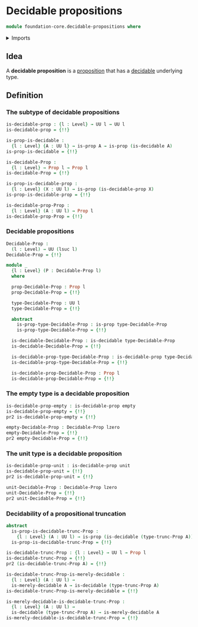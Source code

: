 # Decidable propositions

```agda
module foundation-core.decidable-propositions where
```

<details><summary>Imports</summary>

```agda
open import foundation.coproduct-types
open import foundation.decidable-types
open import foundation.dependent-pair-types
open import foundation.double-negation
open import foundation.negation
open import foundation.propositional-truncations
open import foundation.unit-type
open import foundation.universe-levels

open import foundation-core.cartesian-product-types
open import foundation-core.empty-types
open import foundation-core.function-types
open import foundation-core.functoriality-dependent-pair-types
open import foundation-core.propositions
open import foundation-core.subtypes
```

</details>

## Idea

A **decidable proposition** is a [proposition](foundation-core.propositions.md)
that has a [decidable](foundation.decidable-types.md) underlying type.

## Definition

### The subtype of decidable propositions

```agda
is-decidable-prop : {l : Level} → UU l → UU l
is-decidable-prop = {!!}

is-prop-is-decidable :
  {l : Level} {A : UU l} → is-prop A → is-prop (is-decidable A)
is-prop-is-decidable = {!!}

is-decidable-Prop :
  {l : Level} → Prop l → Prop l
is-decidable-Prop = {!!}

is-prop-is-decidable-prop :
  {l : Level} (X : UU l) → is-prop (is-decidable-prop X)
is-prop-is-decidable-prop = {!!}

is-decidable-prop-Prop :
  {l : Level} (A : UU l) → Prop l
is-decidable-prop-Prop = {!!}
```

### Decidable propositions

```agda
Decidable-Prop :
  (l : Level) → UU (lsuc l)
Decidable-Prop = {!!}

module _
  {l : Level} (P : Decidable-Prop l)
  where

  prop-Decidable-Prop : Prop l
  prop-Decidable-Prop = {!!}

  type-Decidable-Prop : UU l
  type-Decidable-Prop = {!!}

  abstract
    is-prop-type-Decidable-Prop : is-prop type-Decidable-Prop
    is-prop-type-Decidable-Prop = {!!}

  is-decidable-Decidable-Prop : is-decidable type-Decidable-Prop
  is-decidable-Decidable-Prop = {!!}

  is-decidable-prop-type-Decidable-Prop : is-decidable-prop type-Decidable-Prop
  is-decidable-prop-type-Decidable-Prop = {!!}

  is-decidable-prop-Decidable-Prop : Prop l
  is-decidable-prop-Decidable-Prop = {!!}
```

### The empty type is a decidable proposition

```agda
is-decidable-prop-empty : is-decidable-prop empty
is-decidable-prop-empty = {!!}
pr2 is-decidable-prop-empty = {!!}

empty-Decidable-Prop : Decidable-Prop lzero
empty-Decidable-Prop = {!!}
pr2 empty-Decidable-Prop = {!!}
```

### The unit type is a decidable proposition

```agda
is-decidable-prop-unit : is-decidable-prop unit
is-decidable-prop-unit = {!!}
pr2 is-decidable-prop-unit = {!!}

unit-Decidable-Prop : Decidable-Prop lzero
unit-Decidable-Prop = {!!}
pr2 unit-Decidable-Prop = {!!}
```

### Decidability of a propositional truncation

```agda
abstract
  is-prop-is-decidable-trunc-Prop :
    {l : Level} (A : UU l) → is-prop (is-decidable (type-trunc-Prop A))
  is-prop-is-decidable-trunc-Prop = {!!}

is-decidable-trunc-Prop : {l : Level} → UU l → Prop l
is-decidable-trunc-Prop = {!!}
pr2 (is-decidable-trunc-Prop A) = {!!}

is-decidable-trunc-Prop-is-merely-decidable :
  {l : Level} (A : UU l) →
  is-merely-decidable A → is-decidable (type-trunc-Prop A)
is-decidable-trunc-Prop-is-merely-decidable = {!!}

is-merely-decidable-is-decidable-trunc-Prop :
  {l : Level} (A : UU l) →
  is-decidable (type-trunc-Prop A) → is-merely-decidable A
is-merely-decidable-is-decidable-trunc-Prop = {!!}
```
